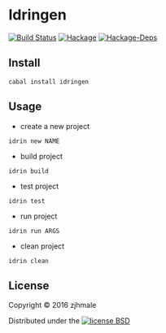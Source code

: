 # Idringen

[![Build Status](https://travis-ci.org/zjhmale/idringen.svg?branch=master)](https://travis-ci.org/zjhmale/idringen)
[![Hackage](https://img.shields.io/hackage/v/idringen.svg)](https://hackage.haskell.org/package/idringen)
[![Hackage-Deps](https://img.shields.io/hackage-deps/v/idrigen.svg)](https://hackage.haskell.org/package/idringen)

## Install

```
cabal install idringen
```

## Usage

* create a new project

```
idrin new NAME
```

* build project

```
idrin build
```

* test project

```
idrin test
```

* run project

```
idrin run ARGS
```

* clean project

```
idrin clean
```

## License

Copyright © 2016 zjhmale

Distributed under the [![license BSD](https://img.shields.io/badge/license-BSD-orange.svg)](https://en.wikipedia.org/wiki/BSD_licenses)
